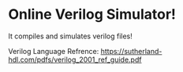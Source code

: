 # Online Verilog Simulator!

It compiles and simulates verilog files!

Verilog Language Refrence:
https://sutherland-hdl.com/pdfs/verilog_2001_ref_guide.pdf
